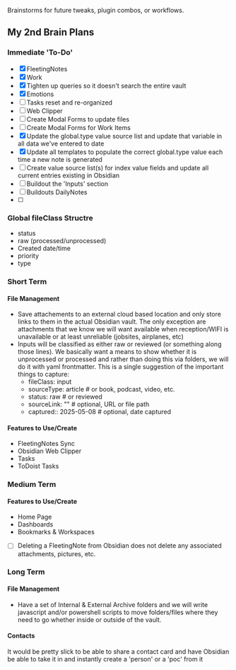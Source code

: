 ---
---

Brainstorms for future tweaks, plugin combos, or workflows.

## My 2nd Brain Plans

### Immediate 'To-Do'
- [x] FleetingNotes
- [x] Work
- [x] Tighten up queries so it doesn't search the entire vault
- [x] Emotions
- [ ] Tasks reset and re-organized
- [ ] Web Clipper
- [ ] Create Modal Forms to update files
- [ ] Create Modal Forms for Work Items
- [x] Update the global.type value source list and update that variable in all data we've entered to date
- [x] Update all templates to populate the correct global.type value each time a new note is generated
- [ ] Create value source list(s) for index value fields and update all current entries existing in Obsidian 
- [ ] Buildout the 'Inputs' section
- [ ] Buildouts DailyNotes
- [ ] 

### Global fileClass Structre
- status
- raw (processed/unprocessed)
- Created date/time
- priority
- type
### Short Term
#### File Management
- Save attachements to an external cloud based location and only store links to them in the actual Obsidian vault. The only exception are attachments that we know we will want available when reception/WIFI is unavailable or at least unreliable (jobsites, airplanes, etc)
- Inputs will be classified as either raw or reviewed (or something along those lines). We basically want a means to show whether it is unprocessed or processed and rather than doing this via folders, we will do it with yaml frontmatter. This is a single suggestion of the important things to capture:
	- fileClass: input
	- sourceType: article       # or book, podcast, video, etc.
	- status: raw               # or reviewed
	- sourceLink: ""            # optional, URL or file path
	- captured:: 2025-05-08     # optional, date captured

#### Features to Use/Create
- FleetingNotes Sync
- Obsidian Web Clipper
- Tasks
- ToDoist Tasks

### Medium Term
#### Features to Use/Create
- Home Page
- Dashboards
- Bookmarks & Workspaces

- [ ] Deleting a FleetingNote from Obsidian does not delete any associated attachments, pictures, etc. 
### Long Term
#### File Management
- Have a set of  Internal & External Archive folders and we will write javascript and/or powershell scripts to move folders/files where they need to go whether inside or outside of the vault. 

#### Contacts
It would be pretty slick to be able to share a contact card and have Obsidian be able to take it in and instantly create a 'person' or a 'poc' from it